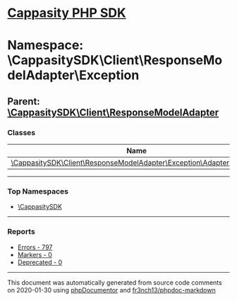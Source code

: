 # [Cappasity PHP SDK](../home.md)

# Namespace: \CappasitySDK\Client\ResponseModelAdapter\Exception
## Parent: [\CappasitySDK\Client\ResponseModelAdapter](../namespaces/CappasitySDK.Client.ResponseModelAdapter.md)
### Classes
| Name | Summary |
| ---- | ------- |
| [\CappasitySDK\Client\ResponseModelAdapter\Exception\AdapterException](../classes/CappasitySDK.Client.ResponseModelAdapter.Exception.AdapterException.md) |  |

---

### Top Namespaces

* [\CappasitySDK](../namespaces/CappasitySDK.html.md)

---

### Reports
* [Errors - 797](../reports/errors.md)
* [Markers - 0](../reports/markers.md)
* [Deprecated - 0](../reports/deprecated.md)

---

This document was automatically generated from source code comments on 2020-01-30 using [phpDocumentor](http://www.phpdoc.org/) and [fr3nch13/phpdoc-markdown](https://github.com/fr3nch13/phpdoc-markdown)
